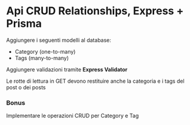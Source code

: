 # Api CRUD Relationships, Express + Prisma

Aggiungere i seguenti modelli al database:

- Category (one-to-many)
- Tags (many-to-many)

Aggiungere validazioni tramite **Express Validator**

Le rotte di lettura in GET devono restituire anche la categoria e i tags del post o dei posts

### Bonus

Implementare le operazioni CRUD per Category e Tag
